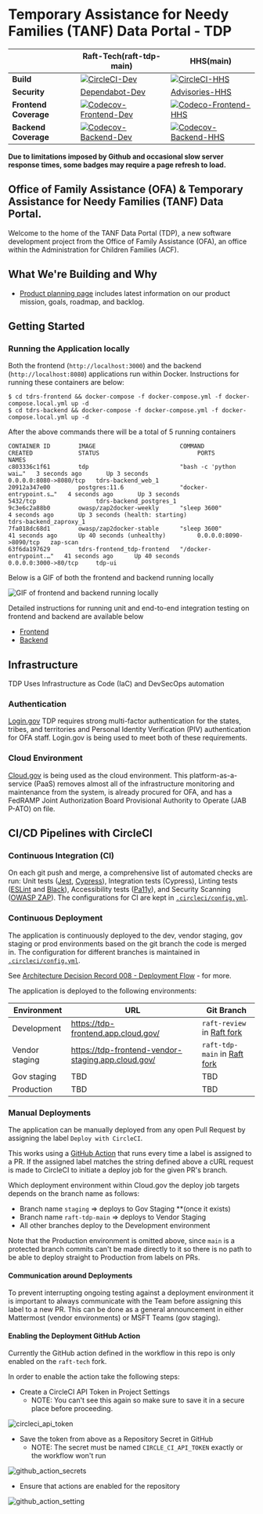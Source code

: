 # Temporary Assistance for Needy Families (TANF) Data Portal - TDP

|| Raft-Tech(raft-tdp-main) |  HHS(main) |
|---|---|---|
|**Build**| [![CircleCI-Dev](https://circleci.com/gh/raft-tech/TANF-app/tree/raft-tdp-main.svg?style=shield)](https://circleci.com/gh/raft-tech/TANF-app/tree/raft-tdp-main) | [![CircleCI-HHS](https://circleci.com/gh/HHS/TANF-app/tree/main.svg?style=shield)](https://circleci.com/gh/HHS/TANF-app/tree/main)|
|**Security**| [Dependabot-Dev](https://github.com/raft-tech/TANF-app/security/dependabot) | [Advisories-HHS](https://github.com/HHS/TANF-app/security/advisories) |
|**Frontend Coverage**| [![Codecov-Frontend-Dev](https://codecov.io/gh/raft-tech/TANF-app/branch/raft-tdp-main/graph/badge.svg?flag=dev-frontend)](https://codecov.io/gh/raft-tech/TANF-app?flag=dev-frontend) | [![Codeco-Frontend-HHS](https://codecov.io/gh/HHS/TANF-app/branch/main/graph/badge.svg?flag=main-frontend)](https://codecov.io/gh/HHS/TANF-app?flag=main-frontend)   |
|**Backend Coverage**|  [![Codecov-Backend-Dev](https://codecov.io/gh/raft-tech/TANF-app/branch/raft-tdp-main/graph/badge.svg?flag=dev-backend)](https://codecov.io/gh/raft-tech/TANF-app/branch/raft-tdp-main?flag=dev-backend)|   [![Codecov-Backend-HHS]( https://codecov.io/gh/HHS/TANF-app/branch/main/graph/badge.svg?flag=main-backend)](https://codecov.io/gh/HHS/TANF-app/branch/main?flag=main-backend) |

**Due to limitations imposed by Github and occasional slow server response times, some badges may require a page refresh to load.**

## Office of Family Assistance (OFA) & Temporary Assistance for Needy Families (TANF) Data Portal.

Welcome to the home of the TANF Data Portal (TDP), a new software development project from the Office of Family Assistance (OFA), an office within the Administration for Children Families (ACF).

## What We're Building and Why

- [Product planning page]( https://github.com/HHS/TANF-app/blob/main/docs/README.md) includes latest information on our product mission, goals, roadmap, and backlog. 

## Getting Started

### Running the Application locally

Both the frontend (`http://localhost:3000`) and the backend (`http://localhost:8080`) applications run within Docker.  Instructions for running these containers are below:

```
$ cd tdrs-frontend && docker-compose -f docker-compose.yml -f docker-compose.local.yml up -d
$ cd tdrs-backend && docker-compose -f docker-compose.yml -f docker-compose.local.yml up -d 
```

After the above commands there will be a total of 5 running containers

```
CONTAINER ID        IMAGE                        COMMAND                  CREATED             STATUS                            PORTS                    NAMES
c803336c1f61        tdp                          "bash -c 'python wai…"   3 seconds ago       Up 3 seconds                      0.0.0.0:8080->8080/tcp   tdrs-backend_web_1
20912a347e00        postgres:11.6                "docker-entrypoint.s…"   4 seconds ago       Up 3 seconds                      5432/tcp                 tdrs-backend_postgres_1
9c3e6c2a88b0        owasp/zap2docker-weekly      "sleep 3600"             4 seconds ago       Up 3 seconds (health: starting)                            tdrs-backend_zaproxy_1
7fa018dc68d1        owasp/zap2docker-stable      "sleep 3600"             41 seconds ago      Up 40 seconds (unhealthy)         0.0.0.0:8090->8090/tcp   zap-scan
63f6da197629        tdrs-frontend_tdp-frontend   "/docker-entrypoint.…"   41 seconds ago      Up 40 seconds                     0.0.0.0:3000->80/tcp     tdp-ui
```

Below is a GIF of both the frontend and backend running locally

![GIF of frontend and backend running locally](https://user-images.githubusercontent.com/44377678/104548466-e1022380-55fe-11eb-9a7b-eea7cda395d4.gif)

Detailed instructions for running unit and end-to-end integration testing on frontend and backend are available below

- [Frontend](https://github.com/HHS/TANF-app/tree/main/tdrs-frontend)
- [Backend](https://github.com/HHS/TANF-app/tree/main/tdrs-backend)


## Infrastructure

TDP Uses Infrastructure as Code (IaC) and DevSecOps automation

### Authentication

[Login.gov](https://login.gov/) TDP requires strong multi-factor authentication for the states, tribes, and territories and Personal Identity Verification (PIV) authentication for OFA staff. Login.gov is being used to meet both of these requirements. 

### Cloud Environment

[Cloud.gov](https://cloud.gov/) is being used as the cloud environment. This platform-as-a-service (PaaS) removes almost all of the infrastructure monitoring and maintenance from the system, is already procured for OFA, and has a FedRAMP Joint Authorization Board Provisional Authority to Operate (JAB P-ATO) on file. 

## CI/CD Pipelines with CircleCI

### Continuous Integration (CI)

On each git push and merge, a comprehensive list of automated checks are run: Unit tests ([Jest](https://jestjs.io/), [Cypress](https://www.cypress.io/)), Integration tests (Cypress), Linting tests ([ESLint](https://eslint.org/) and [Black](https://black.readthedocs.io/en/stable/)), Accessibility tests ([Pa11y](https://pa11y.org/)), and Security Scanning ([OWASP ZAP](https://owasp.org/www-project-zap/)). The configurations for CI are kept in [`.circleci/config.yml`](https://github.com/HHS/TANF-app/blob/main/.circleci/config.yml). 

### Continuous Deployment

The application is continuously deployed to the dev, vendor staging, gov staging or prod environments based on the git branch the code is merged in. The configuration for different branches is maintained in [`.circleci/config.yml`](https://github.com/HHS/TANF-app/blob/main/.circleci/config.yml#L107).

See [Architecture Decision Record 008 - Deployment Flow](docs/Architecture%20Decision%20Record/008-deployment-flow.md) - for more.

The application is deployed to the following environments:

Environment | URL | Git Branch
------------|----|-------------
Development | https://tdp-frontend.app.cloud.gov/ | `raft-review` in [Raft fork](https://github.com/raft-tech/TANF-app)
Vendor staging | https://tdp-frontend-vendor-staging.app.cloud.gov/ | `raft-tdp-main` in [Raft fork](https://github.com/raft-tech/TANF-app)
Gov staging | TBD | TBD
Production | TBD | TBD

### Manual Deployments

The application can be manually deployed from any open Pull Request by assigning the label `Deploy with CircleCI`.

This works using a [GitHub Action](https://docs.github.com/en/actions/quickstart) that runs every time a label is assigned to a PR.
If the assigned label matches the string defined above a cURL request is made to CircleCI to initiate a deploy job for the given PR's branch.

Which deployment environment within Cloud.gov the deploy job targets depends on the branch name as follows:
* Branch name `staging` => deploys to Gov Staging **(once it exists)
* Branch name `raft-tdp-main` => deploys to Vendor Staging
* All other branches deploy to the Development environment

Note that the Production environment is omitted above, since `main` is a protected branch commits can't be made directly
to it so there is no path to be able to deploy straight to Production from labels on PRs.

#### Communication around Deployments

To prevent interrupting ongoing testing against a deployment environment it is important to always communicate with the Team
before assigning this label to a new PR. This can be done as a general announcement in either Mattermost (vendor environments)
or MSFT Teams (gov staging).

#### Enabling the Deployment GitHub Action

Currently the GitHub action defined in the workflow in this repo is only enabled on the `raft-tech` fork.

In order to enable the action take the following steps:

* Create a CircleCI API Token in Project Settings
  * NOTE: You can't see this again so make sure to save it in a secure place before proceeding.
 
![circleci_api_token](https://user-images.githubusercontent.com/22626085/110530772-d472e680-80e8-11eb-9869-13217dc1785d.png)

* Save the token from above as a Repository Secret in GitHub
  * NOTE: The secret must be named `CIRCLE_CI_API_TOKEN` exactly or the workflow won't run
 
![github_action_secrets](https://user-images.githubusercontent.com/22626085/110530768-d472e680-80e8-11eb-8397-4bff57df0da5.png)

* Ensure that actions are enabled for the repository

![github_action_setting](https://user-images.githubusercontent.com/22626085/110539802-b199ff80-80f3-11eb-8b9f-b59abd3f83bd.png)
